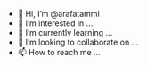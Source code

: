 - 👋 Hi, I’m @arafatammi
- 👀 I’m interested in ...
- 🌱 I’m currently learning ...
- 💞️ I’m looking to collaborate on ...
- 📫 How to reach me ...

<!---
arafatammi/arafatammi is a ✨ special ✨ repository because its `README.md` (this file) appears on your GitHub profile.
You can click the Preview link to take a look at your changes.
--->
